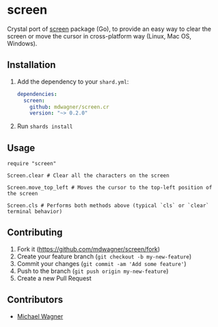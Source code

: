 # screen

Crystal port of [screen](https://github.com/inancgumus/screen) package (Go), to provide an easy way to clear the screen or move the cursor in cross-platform way (Linux, Mac OS, Windows).

## Installation

1. Add the dependency to your `shard.yml`:

   ```yaml
   dependencies:
     screen:
       github: mdwagner/screen.cr
       version: "~> 0.2.0"
   ```

2. Run `shards install`

## Usage

```crystal
require "screen"

Screen.clear # Clear all the characters on the screen

Screen.move_top_left # Moves the cursor to the top-left position of the screen

Screen.cls # Performs both methods above (typical `cls` or `clear` terminal behavior)
```

## Contributing

1. Fork it (<https://github.com/mdwagner/screen/fork>)
2. Create your feature branch (`git checkout -b my-new-feature`)
3. Commit your changes (`git commit -am 'Add some feature'`)
4. Push to the branch (`git push origin my-new-feature`)
5. Create a new Pull Request

## Contributors

- [Michael Wagner](https://github.com/mdwagner)
